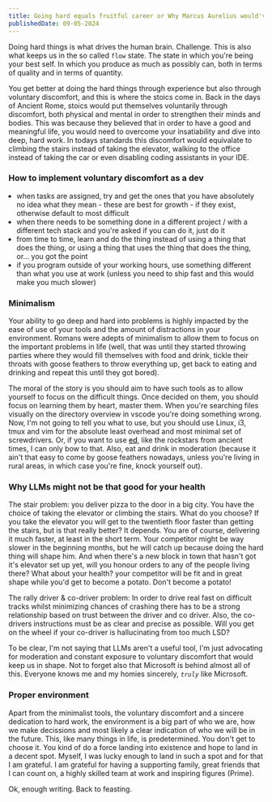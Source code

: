 ```yaml
---
title: Going hard equals fruitful career or Why Marcus Aurelius would've made a great coder
publishedDate: 09-05-2024
---
```


Doing hard things is what drives the human brain. Challenge. This is also what
keeps us in the so called `flow` state. The state in which you're being your best
self. In which you produce as much as possibly can, both in terms of quality
and in terms of quantity.

You get better at doing the hard things through experience but also through
voluntary discomfort, and this is where the stoics come in. Back in the days of
Ancient Rome, stoics would put themselves voluntarily through discomfort, both
physical and mental in order to strengthen their minds and bodies. This was
because they believed that in order to have a good and meaningful life, you would
need to overcome your insatiability and dive into deep, hard work. In todays
standards this discomfort would equivalate to climbing the stairs instead of
taking the elevator, walking to the office instead of taking the car or even
disabling coding assistants in your IDE.

<h3>How to implement voluntary discomfort as a dev</h3>
<ul>
    <li>
        when tasks are assigned, try and get the ones that you have absolutely 
        no idea what they mean - these are best for growth - if they exist, 
        otherwise default to most difficult
    </li>
    <li>
        when there needs to be something done in a different project / with a 
        different tech stack and you're asked if you can do it, just do it
    </li>
    <li>
        from time to time, learn and do the thing instead of using a thing that 
        does the thing, or using a thing that uses the thing that does the thing,
        or... you got the point
    </li>
    <li>
        if you program outside of your working hours, use something different 
        than what you use at work (unless you need to ship fast and this would 
        make you much slower)
    </li>
</ul>

<h3>Minimalism</h3>
Your ability to go deep and hard into problems is highly impacted by the ease 
of use of your tools and the amount of distractions in your environment. Romans 
were adepts of minimalism to allow them to focus on the important problems in 
life (well, that was until they started throwing parties where they would fill 
themselves with food and drink, tickle their throats with goose feathers to 
throw everything up, get back to eating and drinking and repeat this until they 
got bored).

The moral of the story is you should aim to have such tools as to allow yourself
to focus on the difficult things. Once decided on them, you should focus on
learning them by heart, master them. When you're searching files visually on
the directory overview in vscode you're doing something wrong. Now, I'm not
going to tell you what to use, but you should use Linux, i3, tmux and vim for
the absolute least overhead and most minimal set of screwdrivers. Or, if you
want to use <a href="https://www.gnu.org/software/ed/manual/ed_manual.html" rel="noopener noreferrer" target="_blank">ed</a>,
like the rockstars from ancient times, I can only bow to that.
Also, eat and drink in moderation (because it ain't that easy to come by goose
feathers nowadays, unless you're living in rural areas, in which case you're
fine, knock yourself out).

<h3>Why LLMs might not be that good for your health</h3>
The stair problem: you deliver pizza to the door in a big city. You have the 
choice of taking the elevator or climbing the stairs. What do you choose? If 
you take the elevator you will get to the twentieth floor faster than getting 
the stairs, but is that really better? It depends. You are of course, delivering
it much faster, at least in the short term. Your competitor might be way slower 
in the beginning months, but he will catch up because doing the hard thing will 
shape him. And when there's a new block in town that hasn't got it's elevator 
set up yet, will you honour orders to any of the people living there? What about
your health? your competitor will be fit and in great shape while you'd get to 
become a potato. Don't become a potato!

The rally driver & co-driver problem: In order to drive real fast on difficult
tracks whilst minimizing chances of crashing there has to be a strong
relationship based on trust between the driver and co driver. Also, the
co-drivers instructions must be as clear and precise as possible. Will you get
on the wheel if your co-driver is hallucinating from too much LSD?

To be clear, I'm not saying that LLMs aren't a useful tool, I'm just advocating
for moderation and constant exposure to voluntary discomfort that would keep us
in shape. Not to forget also that Microsoft is behind almost all of this.
Everyone knows me and my homies sincerely, <i>`truly`</i> like Microsoft.

<h3>Proper environment</h3>
Apart from the minimalist tools, the voluntary discomfort and a sincere 
dedication to hard work, the environment is a big part of who we are, how we 
make decissions and most likely a clear indication of who we will be in the 
future. This, like many things in life, is predetermined. You don't get to 
choose it. You kind of do a force landing into existence and hope to land in a
decent spot. Myself, I was lucky enough to land in such a spot and for that I am
grateful. I am grateful for having a supporting family, great friends that I can
count on, a highly skilled team at work and inspiring figures (Prime).

Ok, enough writing. Back to feasting.

<style>
    body {
        color: var(--prose-body-color);   
    }

    ul {
        margin: 0;
        padding-left: 1rem;
    }

    a {
      padding-block: 0.25rem;

      text-decoration: none;
      color: var(--prose-links-color);
      text-decoration-line: underline;
      text-decoration-style: solid;
      text-decoration-color: var(--prose-links-underline-color);

      font-weight: 500;

      &:hover {
        color: var(--nav-hover-color);
      }
    }
</style>
